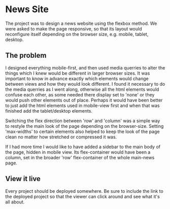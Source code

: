 # News Site

The project was to design a news website using the flexbox method. We were
asked to make the page responsive, so that its layout would reconfigure itself
depending on the browser size, e.g. mobile, tablet, desktop.


## The problem

I designed everything mobile-first, and then used media querries to alter the things
which I knew would be different in larger browser sizes. It was important to know in advance exactly which elements would change between views and how they would look different. I found it necessary to do the media querries as I went along, otherwise all the html elements would confuse each other, as some needed there display set to 'none' or they would push other elements out of place. Perhaps it would have been better to just add the html elements used in mobile-view first and when that was finished add the tablet/desktop elements. 

Switching the flex direction between 'row' and 'column' was a simple way to restyle the main look of the page depending on the browser-size. Setting 'max-widths' to certain elements also helped to keep the look of the page clean no matter how stretched or compressed it was. 

If I had more time I would like to have added a sidebar to the main body of the page, hidden in mobile view. Its flex-container would have been a column, set in the broader 'row' flex-container of the whole main-news page.


## View it live
Every project should be deployed somewhere. Be sure to include the link to the deployed project so that the viewer can click around and see what it's all about.
